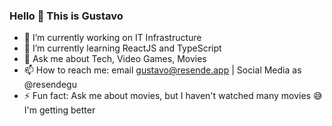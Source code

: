 ### Hello 👋 This is Gustavo
<!--
![favicon](https://github.com/resendegu/resendegu/assets/62570230/e32b6ffe-a3b8-4d10-bff7-8c597d6ff029)

**resendegu/resendegu** is a ✨ _special_ ✨ repository because its `README.md` (this file) appears on your GitHub profile.

Here are some ideas to get you started:
-->
- 🔭 I’m currently working on IT Infrastructure
- 🌱 I’m currently learning ReactJS and TypeScript
- 💬 Ask me about Tech, Video Games, Movies
- 📫 How to reach me: email gustavo@resende.app | Social Media as @resendegu
- ⚡ Fun fact: Ask me about movies, but I haven't watched many movies 😅 I'm getting better
